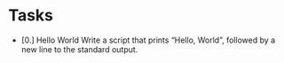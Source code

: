 # Tasks

* [0.] Hello World
Write a script that prints “Hello, World”, followed by a new line to the standard output.
